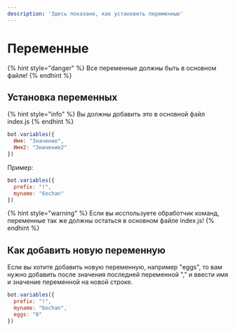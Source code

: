 ```yaml
---
description: 'Здесь показано, как установить переменные'
---
```


# Переменные

{% hint style="danger" %}
Все переменные должны быть в основном файле!
{% endhint %}

## Установка переменных

{% hint style="info" %}
Вы должны добавить это в основной файл index.js
{% endhint %}

```javascript
bot.variables({
  Имя: "Значение",
  Имя2: "Значение2"
})
```

Пример:

```javascript
bot.variables({
  prefix: "!",
  myname: "6ochan"
})
```

{% hint style="warning" %}
Если вы исспользуете обработчик команд, переменные так же должны остаться в основном файле index.js!
{% endhint %}

## Как добавить новую переменную

Если вы хотите добавить новую переменную, например "eggs", то вам нужно добавить после значения последней переменной "," и ввести имя и значение переменной на новой строке.

```javascript
bot.variables({
  prefix: "!",
  myname: "6ochan",
  eggs: "0"
})
```

